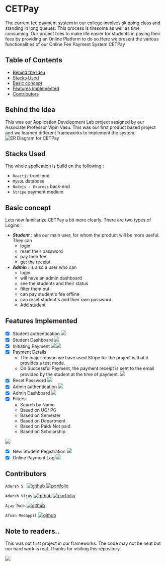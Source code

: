 
# CETPay

The current fee payment system in our college involves skipping class and standing in long queues. This process is tiresome as well as time consuming. Our project tries to make life easier for students in paying their fees by providing an Online Platform to do so.Here we present the various functionalities of our Online Fee Payment System CETPay

## Table of Contents

 - [Behind the Idea](https://github.com/adarshsuresh07/Notified#behind-the-idea)
 - [Stacks Used](https://github.com/adarshsuresh07/Notified#stacks-used)
 - [Basic concept](https://github.com/adarshsuresh07/Notified#basic-concept)
 - [Features Implemented](https://github.com/adarshsuresh07/Notified#features-implemented)
 - [Contributors](https://github.com/adarshsuresh07/Notified#contributors)

## Behind the Idea
This was our Application Development Lab project assigned by our Associate Professor Vipin Vasu. This was our first product based project and we learned different frameworks to implement the system. 
![ER Diagram for CETPay](https://github.com/adarshsuresh07/FeePayment/blob/master/Screenshots/er.jpg)
## Stacks Used

The whole application is build on the following : 

 - `Reactjs`  front-end
 - `MySQL` database
 - `Nodejs - Express` back-end
 - `Stripe` payment medium


## Basic concept

Lets now familiarize CETPay a bit more clearly. 
There are two types of Logins :

 - ***Student*** : aka our main user, for whom the product will be more useful. They can 
	 - login 
	 - reset their password
	 - pay their fee
	 - get the receipt
 - ***Admin*** :  is also a user who can 
	 - login
	 - will have an admin dashboard
	 - see the students and their status
	 - filter them out 
	 - can pay student's fee offline
	 - can reset student's and their own password
	 - Add student

## Features Implemented

 - [x] Student authentication
 ![](https://github.com/adarshsuresh07/FeePayment/blob/master/Screenshots/loginstudent.jpg)
 - [x] Student Dashboard
 ![](https://github.com/adarshsuresh07/FeePayment/tree/master/Screenshots/studentdash.png)
 - [x] Initiating Payment
 ![](https://github.com/adarshsuresh07/FeePayment/tree/master/Screenshots/confirmation.png)![](https://github.com/adarshsuresh07/FeePayment/tree/master/Screenshots/pay.png)
 - [x] Payment Details
	 - The major reason we have used Stripe for the project is that it provides a test mode.
	- On Successful Payment, the payment receipt is sent to the email provided by the student at the time of
payment.
![](https://github.com/adarshsuresh07/FeePayment/tree/master/Screenshots/receipt.png)
 - [x] Reset Password
![](https://github.com/adarshsuresh07/FeePayment/tree/master/Screenshots/resetpass.png)
 - [x] Admin authentication
![](https://github.com/adarshsuresh07/FeePayment/tree/master/Screenshots/loginadmin.png)
 - [x] Admin Dashboard
![](https://github.com/adarshsuresh07/FeePayment/tree/master/Screenshots/admindash.png)
 - [x]  Filters:
	 - Search by Name  
	 - Based on UG/ PG
	 - Based on Semester
	 - Based on Department
	 - Based on Paid/ Not paid
	 - Based on Scholarship
	
![](https://github.com/adarshsuresh07/FeePayment/tree/master/Screenshots/searchsem.png)
 - [x] New Student Registration
![](https://github.com/adarshsuresh07/FeePayment/tree/master/Screenshots/register.png)
 - [x] Online Payment Log
![](https://github.com/adarshsuresh07/FeePayment/tree/master/Screenshots/log.png)

## Contributors

[1]: https://github.com/adarshsuresh07
[2]: https://adarshsuresh07.github.io/Portfolio/
[3]: https://github.com/adarsh-av13
[4]: http://adarshvijay.me/portfolio
[5]: https://github.com/ajayduth
[6]: https://github.com/afnanmedappil


 `Adarsh S `  [![github](https://img.icons8.com/material-sharp/24/000000/github.png)][1]      [![portfolio](https://img.icons8.com/material-sharp/24/000000/domain.png)][2]


`Adarsh Vijay` [![github](https://img.icons8.com/material-sharp/24/000000/github.png)][3]    [![portfolio](https://img.icons8.com/material-sharp/24/000000/domain.png)][4]


`Ajay Duth` [![github](https://img.icons8.com/material-sharp/24/000000/github.png)][5]  


`Afnan Medappil` [![github](https://img.icons8.com/material-sharp/24/000000/github.png)][6]  




## Note to readers..
This was out first project in our frameworks. The code may not be neat but our hard work is real. Thanks for visiting this repository.


<img src="https://img.icons8.com/bubbles/50/000000/filled-like.png"/>

